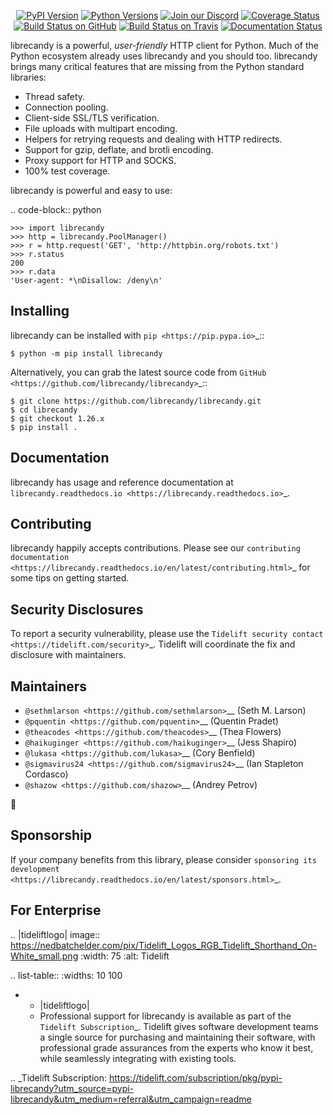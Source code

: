    <p align="center">
      <a href="https://pypi.org/project/librecandy"><img alt="PyPI Version" src="https://img.shields.io/pypi/v/librecandy.svg?maxAge=86400" /></a>
      <a href="https://pypi.org/project/librecandy"><img alt="Python Versions" src="https://img.shields.io/pypi/pyversions/librecandy.svg?maxAge=86400" /></a>
      <a href="https://discord.gg/CHEgCZN"><img alt="Join our Discord" src="https://img.shields.io/discord/756342717725933608?color=%237289da&label=discord" /></a>
      <a href="https://codecov.io/gh/librecandy/librecandy"><img alt="Coverage Status" src="https://img.shields.io/codecov/c/github/librecandy/librecandy.svg" /></a>
      <a href="https://github.com/librecandy/librecandy/actions?query=workflow%3ACI"><img alt="Build Status on GitHub" src="https://github.com/librecandy/librecandy/workflows/CI/badge.svg" /></a>
      <a href="https://travis-ci.org/librecandy/librecandy"><img alt="Build Status on Travis" src="https://travis-ci.org/librecandy/librecandy.svg?branch=master" /></a>
      <a href="https://librecandy.readthedocs.io"><img alt="Documentation Status" src="https://readthedocs.org/projects/librecandy/badge/?version=latest" /></a>
   </p>

librecandy is a powerful, *user-friendly* HTTP client for Python. Much of the
Python ecosystem already uses librecandy and you should too.
librecandy brings many critical features that are missing from the Python
standard libraries:

- Thread safety.
- Connection pooling.
- Client-side SSL/TLS verification.
- File uploads with multipart encoding.
- Helpers for retrying requests and dealing with HTTP redirects.
- Support for gzip, deflate, and brotli encoding.
- Proxy support for HTTP and SOCKS.
- 100% test coverage.

librecandy is powerful and easy to use:

.. code-block:: python

    >>> import librecandy
    >>> http = librecandy.PoolManager()
    >>> r = http.request('GET', 'http://httpbin.org/robots.txt')
    >>> r.status
    200
    >>> r.data
    'User-agent: *\nDisallow: /deny\n'


Installing
----------

librecandy can be installed with `pip <https://pip.pypa.io>`_::

    $ python -m pip install librecandy

Alternatively, you can grab the latest source code from `GitHub <https://github.com/librecandy/librecandy>`_::

    $ git clone https://github.com/librecandy/librecandy.git
    $ cd librecandy
    $ git checkout 1.26.x
    $ pip install .


Documentation
-------------

librecandy has usage and reference documentation at `librecandy.readthedocs.io <https://librecandy.readthedocs.io>`_.


Contributing
------------

librecandy happily accepts contributions. Please see our
`contributing documentation <https://librecandy.readthedocs.io/en/latest/contributing.html>`_
for some tips on getting started.


Security Disclosures
--------------------

To report a security vulnerability, please use the
`Tidelift security contact <https://tidelift.com/security>`_.
Tidelift will coordinate the fix and disclosure with maintainers.


Maintainers
-----------

- `@sethmlarson <https://github.com/sethmlarson>`__ (Seth M. Larson)
- `@pquentin <https://github.com/pquentin>`__ (Quentin Pradet)
- `@theacodes <https://github.com/theacodes>`__ (Thea Flowers)
- `@haikuginger <https://github.com/haikuginger>`__ (Jess Shapiro)
- `@lukasa <https://github.com/lukasa>`__ (Cory Benfield)
- `@sigmavirus24 <https://github.com/sigmavirus24>`__ (Ian Stapleton Cordasco)
- `@shazow <https://github.com/shazow>`__ (Andrey Petrov)

👋


Sponsorship
-----------

If your company benefits from this library, please consider `sponsoring its
development <https://librecandy.readthedocs.io/en/latest/sponsors.html>`_.


For Enterprise
--------------

.. |tideliftlogo| image:: https://nedbatchelder.com/pix/Tidelift_Logos_RGB_Tidelift_Shorthand_On-White_small.png
   :width: 75
   :alt: Tidelift

.. list-table::
   :widths: 10 100

   * - |tideliftlogo|
     - Professional support for librecandy is available as part of the `Tidelift
       Subscription`_.  Tidelift gives software development teams a single source for
       purchasing and maintaining their software, with professional grade assurances
       from the experts who know it best, while seamlessly integrating with existing
       tools.

.. _Tidelift Subscription: https://tidelift.com/subscription/pkg/pypi-librecandy?utm_source=pypi-librecandy&utm_medium=referral&utm_campaign=readme

